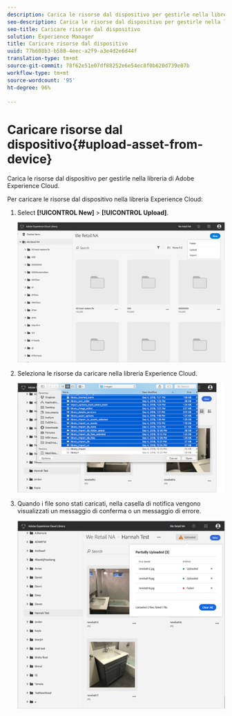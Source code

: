 ```yaml
---
description: Carica le risorse dal dispositivo per gestirle nella libreria di Adobe Experience Cloud.
seo-description: Carica le risorse dal dispositivo per gestirle nella libreria di Adobe Experience Cloud.
seo-title: Caricare risorse dal dispositivo
solution: Experience Manager
title: Caricare risorse dal dispositivo
uuid: 77b608b3-b588-4eec-a2f9-a3e4d2e6d44f
translation-type: tm+mt
source-git-commit: 78f62e51e07df88252e6e54ec8f0b620d739e07b
workflow-type: tm+mt
source-wordcount: '95'
ht-degree: 96%

---
```



# Caricare risorse dal dispositivo{#upload-asset-from-device}

Carica le risorse dal dispositivo per gestirle nella libreria di Adobe Experience Cloud.

Per caricare le risorse dal dispositivo nella libreria Experience Cloud:

1. Select **[!UICONTROL New]** > **[!UICONTROL Upload]**.

   ![](assets/library_new_folder_upload.png)

1. Seleziona le risorse da caricare nella libreria Experience Cloud.

   ![](assets/library_upload_assets_device.png)

1. Quando i file sono stati caricati, nella casella di notifica vengono visualizzati un messaggio di conferma o un messaggio di errore.

   ![](assets/library_error_confirm_messages.png)

